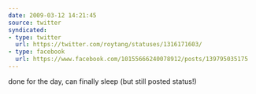 ```yaml
---
date: 2009-03-12 14:21:45
source: twitter
syndicated:
- type: twitter
  url: https://twitter.com/roytang/statuses/1316171603/
- type: facebook
  url: https://www.facebook.com/10155666240078912/posts/139795035175
---
```


done for the day, can finally sleep (but still posted status!)